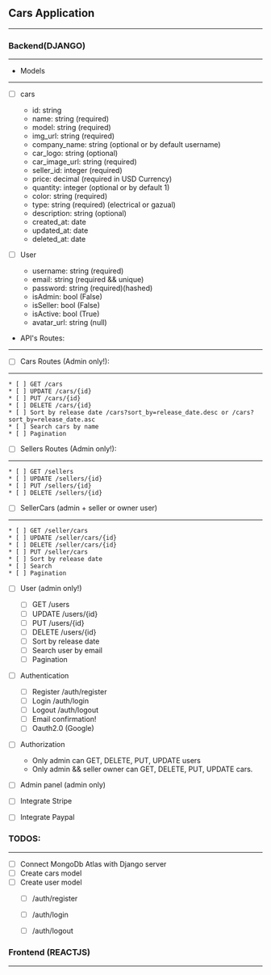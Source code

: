 ## Cars Application
----

### Backend(DJANGO)
----

* Models
----
* [ ] cars
    * id: string 
    * name: string (required)
    * model: string (required)
    * img_url: string (required)
    * company_name: string (optional or by default username)
    * car_logo: string (optional)
    * car_image_url: string (required)
    * seller_id: integer (required)
    * price: decimal (required in USD Currency)
    * quantity: integer (optional or by default 1)
    * color: string (required)
    * type: string (required) (electrical or gazual)
    * description: string (optional)
    * created_at: date
    * updated_at: date
    * deleted_at: date

* [ ] User
    * username: string (required)
    * email: string (required && unique)
    * password: string (required)(hashed)
    * isAdmin: bool (False)
    * isSeller: bool (False)
    * isActive: bool (True)
    * avatar_url: string (null)

* API's Routes:
----

* [ ] Cars Routes (Admin only!):
----
    * [ ] GET /cars
    * [ ] UPDATE /cars/{id}
    * [ ] PUT /cars/{id}
    * [ ] DELETE /cars/{id}
    * [ ] Sort by release date /cars?sort_by=release_date.desc or /cars?sort_by=release_date.asc
    * [ ] Search cars by name 
    * [ ] Pagination 

* [ ] Sellers Routes (Admin only!):
----
    * [ ] GET /sellers
    * [ ] UPDATE /sellers/{id}
    * [ ] PUT /sellers/{id}
    * [ ] DELETE /sellers/{id}

* [ ] SellerCars (admin + seller or owner user)
----
    * [ ] GET /seller/cars
    * [ ] UPDATE /seller/cars/{id}
    * [ ] DELETE /seller/cars/{id}
    * [ ] PUT /seller/cars
    * [ ] Sort by release date 
    * [ ] Search
    * [ ] Pagination

* [ ] User (admin only!)
    * [ ] GET /users
    * [ ] UPDATE /users/{id}
    * [ ] PUT /users/{id}
    * [ ] DELETE /users/{id}
    * [ ] Sort by release date
    * [ ] Search user by email 
    * [ ] Pagination

* [ ] Authentication
    * [ ] Register /auth/register
    * [ ] Login /auth/login
    * [ ] Logout /auth/logout
    * [ ] Email confirmation!
    * [ ] Oauth2.0 (Google)

* [ ] Authorization
    * Only admin can GET, DELETE, PUT, UPDATE users
    * Only admin && seller owner can GET, DELETE, PUT, UPDATE cars.

* [ ] Admin panel (admin only)

* [ ] Integrate Stripe

* [ ] Integrate Paypal

### TODOS:
----
* [ ] Connect MongoDb Atlas with Django server
* [ ] Create cars model
* [ ] Create user model
    * [ ] /auth/register
    * [ ] /auth/login
    * [ ] /auth/logout


### Frontend (REACTJS)
----